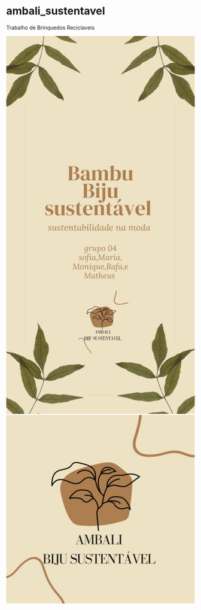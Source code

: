 # ambali_sustentavel
Trabalho de Brinquedos Reciclaveis
<!DOCTYPE html>
<html lang="en">
<head>
    <meta charset="UTF-8">
    <meta name="viewport" content="width=device-width, initial-scale=1.0">
    <link rel="stylesheet" href="styles.css">
</head>
<body>
    <div class="image-container">
        <img src="WhatsApp Image 2023-08-23 at 20.15.24.jpeg" alt="Uma imagem">
    </div>
</body>
</html>
<!DOCTYPE html>
<html lang="en">
<head>
    <meta charset="UTF-8">
    <meta name="viewport" content="width=device-width, initial-scale=1.0">
    <link rel="stylesheet" href="styles.css">
</head>
<body>
    <div class="image-container">
        <img src="WhatsApp Image 2023-08-23 at 20.16.23.jpeg" alt="Uma imagem">
    </div>
</body>
</html>
